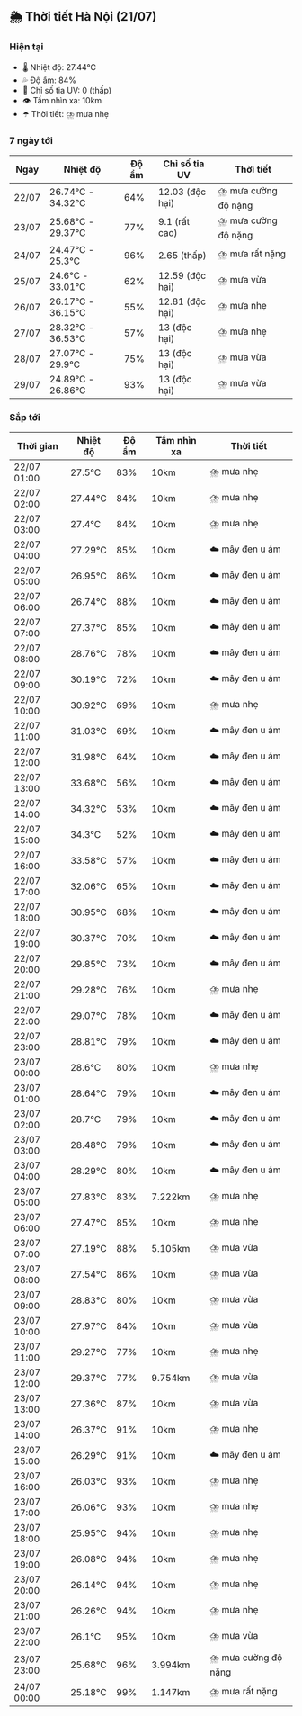 ## 🌦️ Thời tiết Hà Nội (21/07)

### Hiện tại

- 🌡️ Nhiệt độ: 27.44℃
- 💦 Độ ẩm: 84%
- 🌟 Chỉ số tia UV: 0 (thấp)
- 👁️ Tầm nhìn xa: 10km
- ☂️ Thời tiết: ⛈️ mưa nhẹ

### 7 ngày tới

| Ngày | Nhiệt độ | Độ ẩm | Chỉ số tia UV | Thời tiết |
| --- | --- | --- | --- | --- |
| 22/07 | 26.74℃ - 34.32℃ | 64% | 12.03 (độc hại) | ⛈️ mưa cường độ nặng |
| 23/07 | 25.68℃ - 29.37℃ | 77% | 9.1 (rất cao) | ⛈️ mưa cường độ nặng |
| 24/07 | 24.47℃ - 25.3℃ | 96% | 2.65 (thấp) | ⛈️ mưa rất nặng |
| 25/07 | 24.6℃ - 33.01℃ | 62% | 12.59 (độc hại) | ⛈️ mưa vừa |
| 26/07 | 26.17℃ - 36.15℃ | 55% | 12.81 (độc hại) | ⛈️ mưa nhẹ |
| 27/07 | 28.32℃ - 36.53℃ | 57% | 13 (độc hại) | ⛈️ mưa nhẹ |
| 28/07 | 27.07℃ - 29.9℃ | 75% | 13 (độc hại) | ⛈️ mưa vừa |
| 29/07 | 24.89℃ - 26.86℃ | 93% | 13 (độc hại) | ⛈️ mưa vừa |

### Sắp tới

| Thời gian | Nhiệt độ | Độ ẩm | Tầm nhìn xa | Thời tiết |
| --- | --- | --- | --- | --- |
| 22/07 01:00 | 27.5℃ | 83% | 10km | ⛈️ mưa nhẹ |
| 22/07 02:00 | 27.44℃ | 84% | 10km | ⛈️ mưa nhẹ |
| 22/07 03:00 | 27.4℃ | 84% | 10km | ⛈️ mưa nhẹ |
| 22/07 04:00 | 27.29℃ | 85% | 10km | ☁️ mây đen u ám |
| 22/07 05:00 | 26.95℃ | 86% | 10km | ☁️ mây đen u ám |
| 22/07 06:00 | 26.74℃ | 88% | 10km | ☁️ mây đen u ám |
| 22/07 07:00 | 27.37℃ | 85% | 10km | ☁️ mây đen u ám |
| 22/07 08:00 | 28.76℃ | 78% | 10km | ☁️ mây đen u ám |
| 22/07 09:00 | 30.19℃ | 72% | 10km | ☁️ mây đen u ám |
| 22/07 10:00 | 30.92℃ | 69% | 10km | ⛈️ mưa nhẹ |
| 22/07 11:00 | 31.03℃ | 69% | 10km | ☁️ mây đen u ám |
| 22/07 12:00 | 31.98℃ | 64% | 10km | ☁️ mây đen u ám |
| 22/07 13:00 | 33.68℃ | 56% | 10km | ☁️ mây đen u ám |
| 22/07 14:00 | 34.32℃ | 53% | 10km | ☁️ mây đen u ám |
| 22/07 15:00 | 34.3℃ | 52% | 10km | ☁️ mây đen u ám |
| 22/07 16:00 | 33.58℃ | 57% | 10km | ☁️ mây đen u ám |
| 22/07 17:00 | 32.06℃ | 65% | 10km | ☁️ mây đen u ám |
| 22/07 18:00 | 30.95℃ | 68% | 10km | ☁️ mây đen u ám |
| 22/07 19:00 | 30.37℃ | 70% | 10km | ☁️ mây đen u ám |
| 22/07 20:00 | 29.85℃ | 73% | 10km | ☁️ mây đen u ám |
| 22/07 21:00 | 29.28℃ | 76% | 10km | ⛈️ mưa nhẹ |
| 22/07 22:00 | 29.07℃ | 78% | 10km | ☁️ mây đen u ám |
| 22/07 23:00 | 28.81℃ | 79% | 10km | ☁️ mây đen u ám |
| 23/07 00:00 | 28.6℃ | 80% | 10km | ⛈️ mưa nhẹ |
| 23/07 01:00 | 28.64℃ | 79% | 10km | ☁️ mây đen u ám |
| 23/07 02:00 | 28.7℃ | 79% | 10km | ☁️ mây đen u ám |
| 23/07 03:00 | 28.48℃ | 79% | 10km | ☁️ mây đen u ám |
| 23/07 04:00 | 28.29℃ | 80% | 10km | ☁️ mây đen u ám |
| 23/07 05:00 | 27.83℃ | 83% | 7.222km | ⛈️ mưa nhẹ |
| 23/07 06:00 | 27.47℃ | 85% | 10km | ⛈️ mưa nhẹ |
| 23/07 07:00 | 27.19℃ | 88% | 5.105km | ⛈️ mưa vừa |
| 23/07 08:00 | 27.54℃ | 86% | 10km | ⛈️ mưa vừa |
| 23/07 09:00 | 28.83℃ | 80% | 10km | ⛈️ mưa vừa |
| 23/07 10:00 | 27.97℃ | 84% | 10km | ⛈️ mưa vừa |
| 23/07 11:00 | 29.27℃ | 77% | 10km | ⛈️ mưa nhẹ |
| 23/07 12:00 | 29.37℃ | 77% | 9.754km | ⛈️ mưa vừa |
| 23/07 13:00 | 27.36℃ | 87% | 10km | ⛈️ mưa vừa |
| 23/07 14:00 | 26.37℃ | 91% | 10km | ⛈️ mưa nhẹ |
| 23/07 15:00 | 26.29℃ | 91% | 10km | ☁️ mây đen u ám |
| 23/07 16:00 | 26.03℃ | 93% | 10km | ⛈️ mưa nhẹ |
| 23/07 17:00 | 26.06℃ | 93% | 10km | ⛈️ mưa nhẹ |
| 23/07 18:00 | 25.95℃ | 94% | 10km | ⛈️ mưa nhẹ |
| 23/07 19:00 | 26.08℃ | 94% | 10km | ⛈️ mưa nhẹ |
| 23/07 20:00 | 26.14℃ | 94% | 10km | ⛈️ mưa nhẹ |
| 23/07 21:00 | 26.26℃ | 94% | 10km | ⛈️ mưa nhẹ |
| 23/07 22:00 | 26.1℃ | 95% | 10km | ⛈️ mưa vừa |
| 23/07 23:00 | 25.68℃ | 96% | 3.994km | ⛈️ mưa cường độ nặng |
| 24/07 00:00 | 25.18℃ | 99% | 1.147km | ⛈️ mưa rất nặng |
